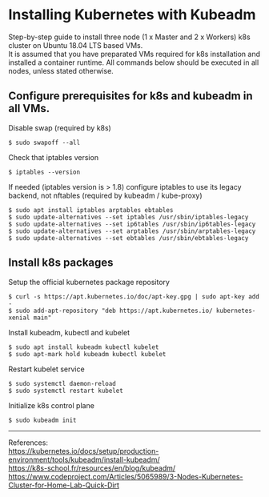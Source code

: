 # Installing Kubernetes with Kubeadm
Step-by-step guide to install three node (1 x Master and 2 x Workers) k8s cluster on Ubuntu 18.04 LTS based VMs.  
It is assumed that you have preparated VMs required for k8s installation and installed a container runtime. All commands below should be executed in all nodes, unless stated otherwise.

Configure prerequisites for k8s and kubeadm in all VMs.
---
Disable swap (required by k8s)

    $ sudo swapoff --all

Check that iptables version

    $ iptables --version

If needed (iptables version is > 1.8) configure iptables to use its legacy backend, not nftables (required by kubeadm / kube-proxy)
    
    $ sudo apt install iptables arptables ebtables
    $ sudo update-alternatives --set iptables /usr/sbin/iptables-legacy
    $ sudo update-alternatives --set ip6tables /usr/sbin/ip6tables-legacy
    $ sudo update-alternatives --set arptables /usr/sbin/arptables-legacy
    $ sudo update-alternatives --set ebtables /usr/sbin/ebtables-legacy

Install k8s packages
---
Setup the official kubernetes package repository

    $ curl -s https://apt.kubernetes.io/doc/apt-key.gpg | sudo apt-key add -
    $ sudo add-apt-repository "deb https://apt.kubernetes.io/ kubernetes-xenial main"

Install kubeadm, kubectl and kubelet

    $ sudo apt install kubeadm kubectl kubelet
    $ sudo apt-mark hold kubeadm kubectl kubelet

Restart kubelet service

    $ sudo systemctl daemon-reload
    $ sudo systemctl restart kubelet

Initialize k8s control plane

    $ sudo kubeadm init

---
References:  
https://kubernetes.io/docs/setup/production-environment/tools/kubeadm/install-kubeadm/  
https://k8s-school.fr/resources/en/blog/kubeadm/  
https://www.codeproject.com/Articles/5065989/3-Nodes-Kubernetes-Cluster-for-Home-Lab-Quick-Dirt  
